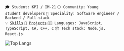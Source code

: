 <code>🎓 Student: KPI / IM-21</code>
<code>⚪ Community: Young student developers</code>
<code>👷 Speciality: Software engineer / Backend / Full-stack</code><br>
<code>💡 [Skills](SKILLS.md)</code>
<code>🧻 [Projects](PROJECTS.md)</code>
<code>🧑‍💻 Languages: JavaScript, TypeScript, C#, C++, C</code>
<code>📦 Tech stack: Node.js, React.js</code>

![Top Langs](https://github-readme-stats.vercel.app/api/top-langs/?username=Dmutre&theme=chartreuse-dark&layout=compact)